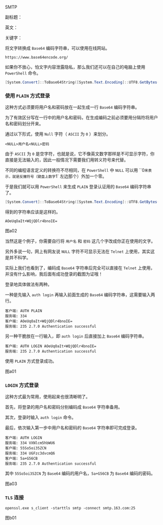 SMTP

副标题：

英文：

关键字：







将文字转换成 `Base64` 编码字符串，可以使用在线网站。

```
https://www.base64encode.org/
```



如果你不放心，怕文字内容泄露隐私，那么我们还可以在自己的电脑上使用 `PowerShell` 命令。

```powershell
[System.Convert]::ToBase64String([System.Text.Encoding]::UTF8.GetBytes("想要转换的文字内容"))
```







### 使用 `PLAIN` 方式登录

这种方式必须要将用户名和密码放在一起生成一行 `Base64` 编码字符串。

为了有效区分写在一行中的用户名和密码，在生成编码之前必须要用分隔符将用户名和密码划分开来。

通过以下形式，使用 `Null` 字符（ `ASCII` 为 `0` ）来划分。

```
<NULL>用户名<NULL>密码
```



由于 `ASCII` 为 `0` 是空字符，也就是说，它不像英文数字那样是不可显示字符，你直接是无法输入的，因此一般情况下需要我们用转义符号来代替。

不同的编程语言定义的转换符不尽相同，在 `PowerShell` 中 `NULL` 可以用 ``0` 来表示，就是反撇符号（键盘上数字 `1` 左边那个）外加一个零。

于是我们就可以用 `PowerShell` 来生成 `PLAIN` 登录认证用的 `Base64` 编码字符串了。

```powershell
[System.Convert]::ToBase64String([System.Text.Encoding]::UTF8.GetBytes("`0用户名`0密码"))
```

得到的字符串应该是这样的。

```
AOeUqOaIt+WQjQDlr4bnoIE=
```

图a02



当然这是个例子，你需要自行将 `用户名` 和 `密码` 这几个字改成你正在使用的文字。

另外多说一句，网上有网友说 `NULL` 字符不可显示无法在 `Telnet` 上使用，其实这是并不科学。

实际上我们也看到了，编码成 `Base64` 字符串后完全可以直接在 `Telnet` 上使用，并没有什么影响，我后面有成功登录的截图为证哦！



登录地具体做法有两种。

一种是先输入 `auth login` 再输入前面生成的 `Base64` 编码字符串，这需要输入两行。

```
客户端: AUTH PLAIN
服务端: 334
客户端: AOeUqOaIt+WQjQDlr4bnoIE=
服务端: 235 2.7.0 Authentication successful
```



另一种干脆放在一行输入，即 `auth login` 后直接加上 `Base64` 编码字符串。

```
客户端: AUTH LOGIN AOeUqOaIt+WQjQDlr4bnoIE=
服务端: 235 2.7.0 Authentication successful
```





使用 `PLAIN` 方式登录成功。

图a01



### `LOGIN` 方式登录

这种方式最为常用，使用起来也很清晰明了。

首先，将登录的用户名和密码分别编码成 `Base64` 字符串备用。

其次，登录时输入 `auth login` 命令。

最后，依次输入第一步中用户名和密码的 `Base64` 字符串即可完成登录。



```
客户端: AUTH LOGIN
服务端: 334 VXNlcm5hbWU6
客户端: 55So5oi35ZCN
服务端: 334 UGFzc3dvcmQ6
客户端: 5a+G56CB
服务端: 235 2.7.0 Authentication successful
```

其中 `55So5oi35ZCN` 为 `Base64` 编码的用户名，`5a+G56CB` 为 `Base64` 编码的密码。

图a03





### `TLS` 连接



```
openssl.exe s_client -starttls smtp -connect smtp.163.com:25
```

图b01



